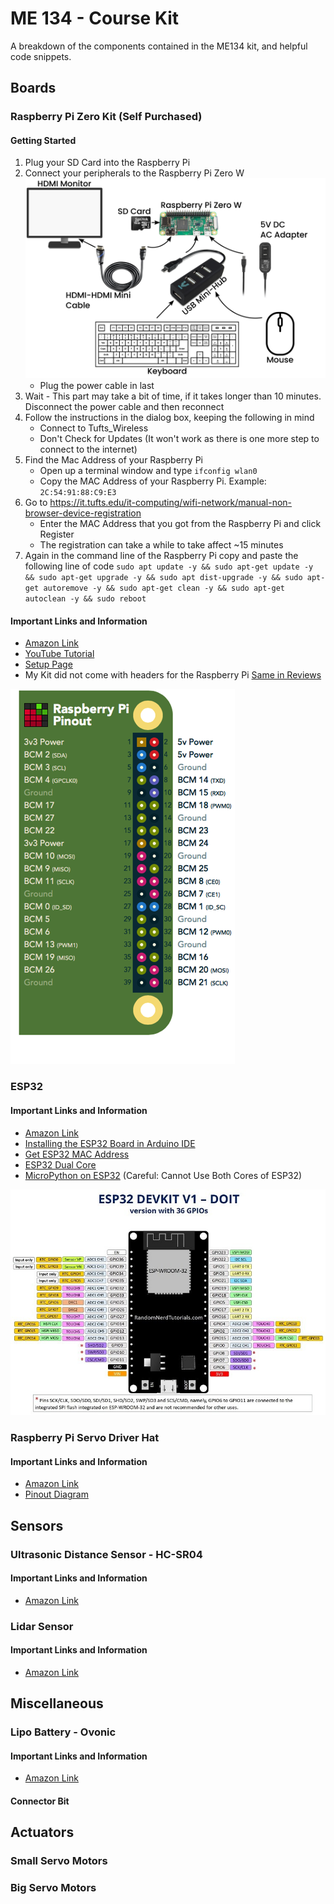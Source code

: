 # ME 134 - Course Kit

A breakdown of the components contained in the ME134 kit, and helpful code snippets.

## Boards

### Raspberry Pi Zero Kit (Self Purchased)

#### Getting Started

1. Plug your SD Card into the Raspberry Pi
2. Connect your peripherals to the Raspberry Pi Zero W ![Diagram of Peripheral Connections](./public/newDiagram.svg)
   * Plug the power cable in last
3. Wait - This part may take a bit of time, if it takes longer than 10 minutes. Disconnect the power cable and then reconnect
4. Follow the instructions in the dialog box, keeping the following in mind
    * Connect to Tufts_Wireless
    * Don't Check for Updates (It won't work as there is one more step to connect to the internet)
5. Find the Mac Address of your Raspberry Pi
    * Open up a terminal window and type `ifconfig wlan0`
    * Copy the MAC Address of your Raspberry Pi. Example: `2C:54:91:88:C9:E3`
6. Go to <https://it.tufts.edu/it-computing/wifi-network/manual-non-browser-device-registration>
    * Enter the MAC Address that you got from the Raspberry Pi and click Register
    * The registration can take a while to take affect ~15 minutes
7. Again in the command line of the Raspberry Pi copy and paste the following line of code `sudo apt update -y && sudo apt-get update -y && sudo apt-get upgrade -y && sudo apt dist-upgrade -y && sudo apt-get autoremove -y && sudo apt-get clean -y && sudo apt-get autoclean -y && sudo reboot`

#### Important Links and Information

* [Amazon Link](https://www.amazon.com/Vilros-Raspberry-Starter-Power-Premium/dp/B0748MPQT4)
* [YouTube Tutorial](https://www.youtube.com/watch?v=Hdm26W9dHK0)
* [Setup Page](https://maker.pro/raspberry-pi/tutorial/how-to-get-started-with-the-raspberry-pi-zero-w)
* My Kit did not come with headers for the Raspberry Pi [Same in Reviews](https://www.amazon.com/Vilros-Raspberry-Kit-Premium-Essential-Accessories/dp/B0748NK116/ref=sr_1_5?crid=1KENGVI6UOIVY&dchild=1&keywords=pi+zero+w+kit&qid=1630359207&s=electronics&sprefix=pi+zero+w%2Celectronics%2C184&sr=1-5)

[![Raspberry Pi Zero Pinout](./public/raspberry-pi-pinout.png)](https://pinout.xyz/)

### ESP32

#### Important Links and Information

* [Amazon Link](https://www.amazon.com/ESP32-WROOM-32-Development-ESP-32S-Bluetooth-Arduino/dp/B084KWNMM4)
* [Installing the ESP32 Board in Arduino IDE](https://randomnerdtutorials.com/installing-the-esp32-board-in-arduino-ide-windows-instructions/)
* [Get ESP32 MAC Address](https://randomnerdtutorials.com/get-change-esp32-esp8266-mac-address-arduino/)
* [ESP32 Dual Core](https://randomnerdtutorials.com/esp32-dual-core-arduino-ide/)
* [MicroPython on ESP32](https://docs.micropython.org/en/latest/esp32/tutorial/intro.html#powering-the-board) (Careful: Cannot Use Both Cores of ESP32)

![ESP32 Pinout](./public/esp32DEVKIT.jpg)

### Raspberry Pi Servo Driver Hat

#### Important Links and Information

* [Amazon Link](https://www.amazon.com/Waveshare-Servo-Driver-Raspberry-Resolution/dp/B07GYFTKZD)
* [Pinout Diagram](https://pinout.xyz/pinout/waveshare_servo_driver_hat)

## Sensors

### Ultrasonic Distance Sensor - HC-SR04

#### Important Links and Information

* [Amazon Link](https://www.amazon.com/SainSmart-HC-SR04-Ranging-Detector-Distance/dp/B004U8TOE6)

### Lidar Sensor

#### Important Links and Information

* [Amazon Link](https://www.amazon.com/VL53L1X-Ranging-Distance-Measurement-Extension/dp/B08J1K9T5P/ref=sr_1_3?dchild=1&keywords=st+vl53l1x+lidar&qid=1630390129&sr=8-3)

## Miscellaneous

### Lipo Battery - Ovonic

#### Important Links and Information

* [Amazon Link](https://www.amazon.com/OVONIC-1500mAh-Battery-Airplane-Truggy/dp/B07CV95YFN)

#### Connector Bit

## Actuators

### Small Servo Motors

### Big Servo Motors
